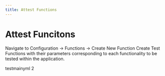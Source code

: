 ```yaml
---
title: Attest Functions
---
```

# Attest Funcitons

Navigate to Configuration -> Functions -> Create New Function
Create Test Functions with their parameters corresponding to each functionality to be tested within the application.

testmainyml 2